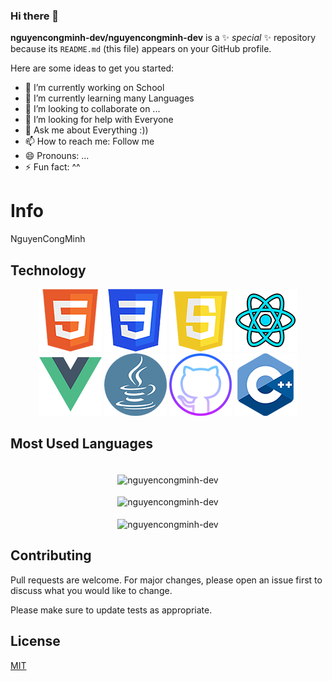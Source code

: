 ### Hi there 👋


**nguyencongminh-dev/nguyencongminh-dev** is a ✨ _special_ ✨ repository because its `README.md` (this file) appears on your GitHub profile.

Here are some ideas to get you started:

- 🔭 I’m currently working on School
- 🌱 I’m currently learning many Languages
- 👯 I’m looking to collaborate on ...
- 🤔 I’m looking for help with Everyone
- 💬 Ask me about Everything :))
- 📫 How to reach me: Follow me
- 😄 Pronouns: ...
- ⚡ Fun fact: ^^


# Info

NguyenCongMinh

## Technology

<div align="center">
    <img src="img/html.png" alt="">
    <img src="img/css.png" alt="">
    <img src="img/js.png" alt="">
    <img src="img/reactjs.png" alt="">
    <img src="img/vuejs.png" alt="">
    <img src="img/java.png" alt="">
    <img src="img/Github.png" alt="">
    <img src="img/C.png" alt="">
</div>

## Most Used Languages
<br/>
<div align="center"><img align="center" src="https://github-readme-stats.vercel.app/api?username=nguyencongminh-dev&show_icons=true&theme=radical" alt="nguyencongminh-dev" /></div>
<br/>
<div align="center"><img align="center" src="https://github-readme-stats.vercel.app/api/top-langs/?username=nguyencongminh-dev&langs_count=10" alt="nguyencongminh-dev" /></div>
<br/>
<div align="center"><img align="center" src="https://github-readme-stats.vercel.app/api/wakatime?username=nguyencongminh-dev" alt="nguyencongminh-dev" /></div>


## Contributing
Pull requests are welcome. For major changes, please open an issue first to discuss what you would like to change.

Please make sure to update tests as appropriate.

## License
[MIT](https://choosealicense.com/licenses/mit/)
